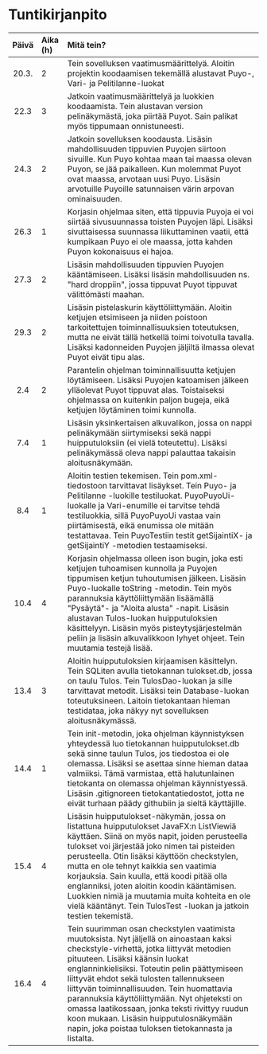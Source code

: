 # Tuntikirjanpito

| Päivä | Aika (h) | Mitä tein?  |
| :----:|:-----| :-----|
| 20.3. | 2    | Tein sovelluksen vaatimusmäärittelyä. Aloitin projektin koodaamisen tekemällä alustavat Puyo-, Vari- ja Pelitilanne-luokat |
| 22.3  | 3    | Jatkoin vaatimusmäärittelyä ja luokkien koodaamista. Tein alustavan version pelinäkymästä, joka piirtää Puyot. Sain palikat myös tippumaan onnistuneesti.| 
| 24.3  | 2    | Jatkoin sovelluksen koodausta. Lisäsin mahdollisuuden tippuvien Puyojen siirtoon sivuille. Kun Puyo kohtaa maan tai maassa olevan Puyon, se jää paikalleen. Kun molemmat Puyot ovat maassa, arvotaan uusi Puyo. Lisäsin arvotuille Puyoille satunnaisen värin arpovan ominaisuuden.
| 26.3  | 1    | Korjasin ohjelmaa siten, että tippuvia Puyoja ei voi siirtää sivusuunnassa toisten Puyojen läpi. Lisäksi sivuttaisessa suunnassa liikuttaminen vaatii, että kumpikaan Puyo ei ole maassa, jotta kahden Puyon kokonaisuus ei hajoa.|
| 27.3  | 2    | Lisäsin mahdollisuuden tippuvien Puyojen kääntämiseen. Lisäksi lisäsin mahdollisuuden ns. "hard droppiin", jossa tippuvat Puyot tippuvat välittömästi maahan.|
| 29.3  | 2    | Lisäsin pistelaskurin käyttöliittymään. Aloitin ketjujen etsimiseen ja niiden poistoon tarkoitettujen toiminnallisuuksien toteutuksen, mutta ne eivät tällä hetkellä toimi toivotulla tavalla. Lisäksi kadonneiden Puyojen jäljiltä ilmassa olevat Puyot eivät tipu alas.|
| 2.4   | 2    | Parantelin ohjelman toiminnallisuutta ketjujen löytämiseen. Lisäksi Puyojen katoamisen jälkeen ylläolevat Puyot tippuvat alas. Toistaiseksi ohjelmassa on kuitenkin paljon bugeja, eikä ketjujen löytäminen toimi kunnolla.
| 7.4   | 1    | Lisäsin yksinkertaisen alkuvalikon, jossa on nappi pelinäkymään siirtymiseksi sekä nappi huipputuloksiin (ei vielä toteutettu). Lisäksi pelinäkymässä oleva nappi palauttaa takaisin aloitusnäkymään.|
| 8.4   | 1    | Aloitin testien tekemisen. Tein pom.xml-tiedostoon tarvittavat lisäykset. Tein Puyo- ja Pelitilanne -luokille testiluokat. PuyoPuyoUi-luokalle ja Vari-enumille ei tarvitse tehdä testiluokkia, sillä PuyoPuyoUi vastaa vain piirtämisestä, eikä enumissa ole mitään testattavaa. Tein PuyoTestiin testit getSijaintiX- ja getSijaintiY -metodien testaamiseksi.|
| 10.4  | 4    | Korjasin ohjelmassa olleen ison bugin, joka esti ketjujen tuhoamisen kunnolla ja Puyojen tippumisen ketjun tuhoutumisen jälkeen. Lisäsin Puyo-luokalle toString -metodin. Tein myös parannuksia käyttöliittymään lisäämällä "Pysäytä"- ja "Aloita alusta" -napit. Lisäsin alustavan Tulos-luokan huipputuloksien käsittelyyn. Lisäsin myös pisteytysjärjestelmän peliin ja lisäsin alkuvalikkoon lyhyet ohjeet. Tein muutamia testejä lisää.|
| 13.4  | 3    | Aloitin huipputuloksien kirjaamisen käsittelyn. Tein SQLiten avulla tietokannan tulokset.db, jossa on taulu Tulos. Tein TulosDao-luokan ja sille tarvittavat metodit. Lisäksi tein Database-luokan toteutuksineen. Laitoin tietokantaan hieman testidataa, joka näkyy nyt sovelluksen aloitusnäkymässä.|
| 14.4  | 1    | Tein init-metodin, joka ohjelman käynnistyksen yhteydessä luo tietokannan huipputulokset.db sekä sinne taulun Tulos, jos tiedostoa ei ole olemassa. Lisäksi se asettaa sinne hieman dataa valmiiksi. Tämä varmistaa, että halutunlainen tietokanta on olemassa ohjelman käynnistyessä. Lisäsin .gitignoreen tietokantatiedostot, jotta ne eivät turhaan päädy githubiin ja sieltä käyttäjille.
| 15.4  | 4    | Lisäsin huipputulokset-näkymän, jossa on listattuna huipputulokset JavaFX:n ListViewiä käyttäen. Siinä on myös napit, joiden perusteella tulokset voi järjestää joko nimen tai pisteiden perusteella. Otin lisäksi käyttöön checkstylen, mutta en ole tehnyt kaikkia sen vaatimia korjauksia. Sain kuulla, että koodi pitää olla englanniksi, joten aloitin koodin kääntämisen. Luokkien nimiä ja muutamia muita kohteita en ole vielä kääntänyt. Tein TulosTest -luokan ja jatkoin testien tekemistä.
| 16.4  | 4    | Tein suurimman osan checkstylen vaatimista muutoksista. Nyt jäljellä on ainoastaan kaksi checkstyle-virhettä, jotka liittyvät metodien pituuteen. Lisäksi käänsin luokat englanninkielisiksi. Toteutin pelin päättymiseen liittyvät ehdot sekä tulosten tallennukseen liittyvän toiminnallisuuden. Tein huomattavia parannuksia käyttöliittymään. Nyt ohjeteksti on omassa laatikossaan, jonka teksti rivittyy ruudun koon mukaan. Lisäsin huipputulosnäkymään napin, joka poistaa tuloksen tietokannasta ja listalta.
